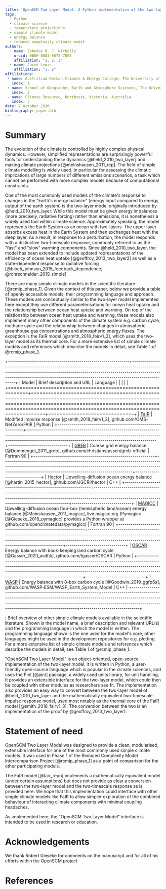 ```yaml
---
title: 'OpenSCM Two Layer Model: A Python implementation of the two-layer climate model'
tags:
  - Python
  - climate science
  - temperature projections
  - simple climate model
  - energy balance
  - reduced complexity climate model
authors:
  - name: Zebedee R. J. Nicholls
    orcid: 0000-0003-0872-7098
    affiliation: "1, 2, 3"
  - name: Jared Lewis
    affiliation: "1, 2"
affiliations:
 - name: Australian-German Climate & Energy College, The University of Melbourne, Parkville, Victoria, Australia
   index: 1
 - name: School of Geography, Earth and Atmosphere Sciences, The University of Melbourne, Parkville, Victoria, Australia
   index: 2
 - name: Climate Resource, Northcote, Victoria, Australia
   index: 3
date: 7 October 2020
bibliography: paper.bib
---
```


# Summary

The evolution of the climate is controlled by highly complex physical dynamics.
However, simplified representations are surprisingly powerful tools for understanding these dynamics [@held_2010_two_layer] and making climate projections [@meinshausen_2011_rcp].
The field of simple climate modelling is widely used, in particular for assessing the climatic implications of large numbers of different emissions scenarios, a task which cannot be performed with more complex models because of computational constraints.

One of the most commonly used models of the climate's response to changes in the "Earth's energy balance"
(energy input compared to energy output of the earth system) is the two-layer model originally introduced by @held_2010_two_layer.
While this model must be given energy imbalances (more precisely, radiative forcing) rather than emissions, it is nonetheless a widely used tool within climate science.
Approximately speaking, the model represents the Earth System as an ocean with two-layers.
The upper layer absorbs excess heat in the Earth System and then exchanges heat with the deep layer.
As a result, in response to a perturbation, the model responds with a distinctive two-timescale response, commonly referred to as the "fast" and "slow" warming components.
Since @held_2010_two_layer, the model has been extended to include updated representations of the efficiency of ocean heat uptake [@geoffroy_2013_two_layer2] as well as a state-dependent response to radiative forcing [@bloch_johnson_2015_feedback_dependence; @rohrschneider_2019_simple].

There are many simple climate models in the scientific literature [@rcmip_phase_1].
Given the context of this paper, below we provide a table of openly accessible models, their programming language and approach.
These models are conceptually similar to the two-layer model implemented here except they use different parameterisations for ocean heat uptake and the relationship between ocean heat uptake and warming.
On top of the relationship between ocean heat uptake and warming, these models also implement many other components of the climate system e.g. carbon cycle, methane cycle and the relationship between changes in atmospheric greenhouse gas concentrations and atmospheric energy fluxes.
The exception is the FaIR model [@smith_2018_fairv1_3], which uses the two-layer model as its thermal core.
For a more extensive list of simple climate models and references which describe the models in detail, see Table 1 of @rcmip_phase_1.

+-------------------------------------------------------------+-----------------------------------------------------------------------------------------------------------------------------------------------------------------------------------------------------------------------------+------------------------------+
| Model                                                       | Brief description and URL                                                                                                                                                                                                   | Language                    |
|                                                             |                                                                                                                                                                                                                             |                              |
+=============================================================+=============================================================================================================================================================================================================================+==============================+
| [FaIR](https://github.com/OMS-NetZero/FAIR)                 | Modified impulse response [@smith_2018_fairv1_3], github.com/OMS-NetZero/FAIR                                                                                                                                               | Python                       |
+-------------------------------------------------------------+-----------------------------------------------------------------------------------------------------------------------------------------------------------------------------------------------------------------------------+------------------------------+
| [GREB](https://github.com/christianstassen/greb-official)   | Coarse grid energy balance [@Dommenget_2011_greb], github.com/christianstassen/greb-official                                                                                                                                | Fortran 90                   |
+-------------------------------------------------------------+-----------------------------------------------------------------------------------------------------------------------------------------------------------------------------------------------------------------------------+------------------------------+
| [Hector](https://github.com/JGCRI/hector)                   | Upwelling-diffusion ocean energy balance [@hartin_2015_hector], github.com/JGCRI/hector                                                                                                                                     | C++                          |
+-------------------------------------------------------------+-----------------------------------------------------------------------------------------------------------------------------------------------------------------------------------------------------------------------------+------------------------------+
| [MAGICC](http://magicc.org)                                 | Upwelling-diffusion ocean four-box (hemispheric land/ocean) energy balance [@Meinshausen_2011_magicc], live.magicc.org (Pymagicc [@Gieseke_2018_pymagicc] provides a Python wrapper at github.com/openclimatedata/pymagicc) | Fortran 90                   |
+-------------------------------------------------------------+-----------------------------------------------------------------------------------------------------------------------------------------------------------------------------------------------------------------------------+------------------------------+
| [OSCAR](https://github.com/tgasser/OSCAR)                   | Energy balance with book-keeping land carbon cycle [@Gasser_2020_asdfjk], github.com/tgasser/OSCAR                                                                                                                          | Python                       |
+-------------------------------------------------------------+-----------------------------------------------------------------------------------------------------------------------------------------------------------------------------------------------------------------------------+------------------------------+
| [WASP](https://github.com/WASP-ESM/WASP_Earth_System_Model) | Energy balance with 8-box carbon cycle [@Goodwin_2019_ggfp6s], github.com/WASP-ESM/WASP_Earth_System_Model                                                                                                                  | C++                          |
+-------------------------------------------------------------+-----------------------------------------------------------------------------------------------------------------------------------------------------------------------------------------------------------------------------+------------------------------+

  : Brief overview of other simple climate models available in the scientific literature. Shown is the model name, a brief description and relevant URL(s) and the programming language in which the model is written. The programming language shown is the one used for the model's core, other languages might be used in the development repositories for e.g. plotting. For a more extensive list of simple climate models and references which describe the models in detail, see Table 1 of @rcmip_phase_1.

"OpenSCM Two Layer Model" is an object-oriented, open-source implementation of the two-layer model.
It is written in Python, a user-friendly open-source language which is popular in the climate sciences, and uses the Pint [@pint] package, a widely used units library, for unit handling.
It provides an extensible interface for the two-layer model, which could then be coupled with other modules as researchers see fit.
The implementation also provides an easy way to convert between the two-layer model of @held_2010_two_layer and the mathematically equivalent two-timescale impulse response model, used most notably as the thermal core of the FaIR model [@smith_2018_fairv1_3].
The conversion between the two is an implementation of the proof by @geoffroy_2013_two_layer1.

# Statement of need

OpenSCM Two Layer Model was designed to provide a clean, modularised, extensible interface for one of the most commonly used simple climate models.
It was used in Phase 1 of the Reduced Complexity Model Intercomparison Project [@rcmip_phase_1] as a point of comparison for the other participating models.

The FaIR model [@fair_repo] implements a mathematically equivalent model (under certain assumptions) but does not provide as clear a conversion between the two-layer model and the two-timescale response as is provided here.
We hope that this implementation could interface with other simple climate models like FaIR to allow simpler exploration of the combined behaviour of interacting climate components with minimal coupling headaches.

As implemented here, the "OpenSCM Two Layer Model" interface is intended to be used in research or education.

# Acknowledgements

We thank Robert Gieseke for comments on the manuscript and for all of his efforts within the OpenSCM project.

# References
